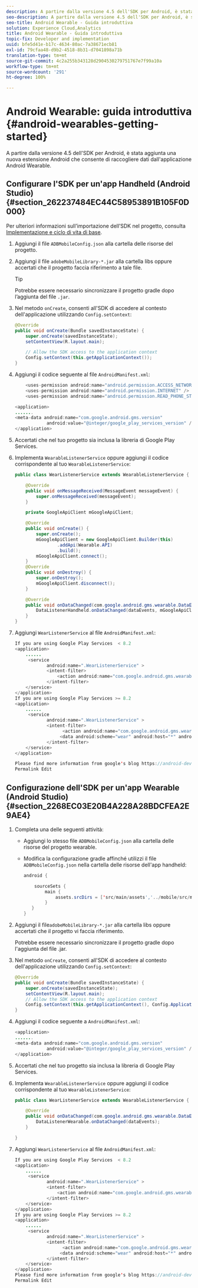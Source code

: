 ```yaml
---
description: A partire dalla versione 4.5 dell'SDK per Android, è stata aggiunta una nuova estensione Android che consente di raccogliere dati dall'applicazione Android Wearable.
seo-description: A partire dalla versione 4.5 dell'SDK per Android, è stata aggiunta una nuova estensione Android che consente di raccogliere dati dall'applicazione Android Wearable.
seo-title: Android Wearable - Guida introduttiva
solution: Experience Cloud,Analytics
title: Android Wearable - Guida introduttiva
topic-fix: Developer and implementation
uuid: bfe5d41e-b17c-4634-80ac-7a38671ecb81
exl-id: 79cfaa48-d9b2-4518-8b31-d7041898a71b
translation-type: tm+mt
source-git-commit: 4c2a255b343128d2904530279751767e7f99a10a
workflow-type: tm+mt
source-wordcount: '291'
ht-degree: 100%

---
```


# Android Wearable: guida introduttiva {#android-wearables-getting-started}

A partire dalla versione 4.5 dell&#39;SDK per Android, è stata aggiunta una nuova estensione Android che consente di raccogliere dati dall&#39;applicazione Android Wearable.

## Configurare l&#39;SDK per un&#39;app Handheld (Android Studio) {#section_262237484EC44C58953891B105F0D000}

Per ulteriori informazioni sull’importazione dell’SDK nel progetto, consulta [Implementazione e ciclo di vita di base](/help/android/getting-started/dev-qs.md).

1. Aggiungi il file `ADBMobileConfig.json` alla cartella delle risorse del progetto.
1. Aggiungi il file `adobeMobileLibrary-*.jar` alla cartella libs oppure accertati che il progetto faccia riferimento a tale file.

   >[!TIP]
   >
   >Potrebbe essere necessario sincronizzare il progetto gradle dopo l’aggiunta del file `.jar`.

1. Nel metodo `onCreate`, consenti all&#39;SDK di accedere al contesto dell&#39;applicazione utilizzando `Config.setContext`:

   ```java
   @Override 
   public void onCreate(Bundle savedInstanceState) { 
       super.onCreate(savedInstanceState); 
       setContentView(R.layout.main); 
   
       // Allow the SDK access to the application context 
       Config.setContext(this.getApplicationContext()); 
   }
   ```

1. Aggiungi il codice seguente al file `AndroidManifest.xml`:

   ```java
       <uses-permission android:name="android.permission.ACCESS_NETWORK_STATE" /> 
       <uses-permission android:name="android.permission.INTERNET" /> 
       <uses-permission android:name="android.permission.READ_PHONE_STATE" /> 
   
   <application> 
   ....... 
   <meta-data android:name="com.google.android.gms.version" 
               android:value="@integer/google_play_services_version" /> 
   </application>
   ```

1. Accertati che nel tuo progetto sia inclusa la libreria di Google Play Services.
1. Implementa `WearableListenerService` oppure aggiungi il codice corrispondente al tuo `WearableListenerService`:

   ```java
   public class WearListenerService extends WearableListenerService { 
   
       @Override 
       public void onMessageReceived(MessageEvent messageEvent) { 
           super.onMessageReceived(messageEvent); 
       } 
   
       private GoogleApiClient mGoogleApiClient; 
   
       @Override 
       public void onCreate() { 
           super.onCreate(); 
           mGoogleApiClient = new GoogleApiClient.Builder(this) 
                   .addApi(Wearable.API) 
                   .build(); 
           mGoogleApiClient.connect(); 
       } 
       @Override 
       public void onDestroy() { 
           super.onDestroy(); 
           mGoogleApiClient.disconnect(); 
       } 
   
       @Override 
       public void onDataChanged(com.google.android.gms.wearable.DataEventBuffer dataEvents) { 
           DataListenerHandheld.onDataChanged(dataEvents, mGoogleApiClient, this); 
       } 
   }
   ```

1. Aggiungi `WearListenerService` al file `AndroidManifest.xml`:

   ```java
   If you are using Google Play Services  < 8.2 
   <application> 
       ...... 
        <service 
               android:name=".WearListenerService" > 
               <intent-filter> 
                   <action android:name="com.google.android.gms.wearable.BIND_LISTENER" /> 
               </intent-filter> 
       </service> 
   </application> 
   If you are using Google Play Services >= 8.2 
   <application> 
       ...... 
        <service 
               android:name=".WearListenerService" > 
               <intent-filter> 
                     <action android:name="com.google.android.gms.wearable.DATA_CHANGED" /> 
                    <data android:scheme="wear" android:host="*" android:pathPrefix="/abdmobile" /> 
               </intent-filter> 
       </service> 
   </application> 
   
   Please find more information from google's blog https://android-developers.googleblog.com/2016/04/deprecation-of-bindlistener.html. 
   Permalink Edit
   ```

## Configurazione dell&#39;SDK per un&#39;app Wearable (Android Studio) {#section_2268EC03E20B4A228A28BDCFEA2E9AE4}

1. Completa una delle seguenti attività:

   * Aggiungi lo stesso file `ADBMobileConfig.json` alla cartella delle risorse del progetto wearable.
   * Modifica la configurazione gradle affinché utilizzi il file `ADBMobileConfig.json` nella cartella delle risorse dell&#39;app handheld:

      ```java
      android { 
      
          sourceSets { 
              main { 
                  assets.srcDirs = ['src/main/assets','../mobile/src/main/assets'] 
              } 
         } 
      }
      ```

1. Aggiungi il file`adobeMobileLibrary-*.jar` alla cartella libs oppure accertati che il progetto vi faccia riferimento.

   Potrebbe essere necessario sincronizzare il progetto gradle dopo l&#39;aggiunta del file .jar.

1. Nel metodo `onCreate`, consenti all&#39;SDK di accedere al contesto dell&#39;applicazione utilizzando `Config.setContext`:

   ```java
   @Override 
   public void onCreate(Bundle savedInstanceState) { 
       super.onCreate(savedInstanceState); 
       setContentView(R.layout.main);      
       // Allow the SDK access to the application context 
       Config.setContext(this.getApplicationContext(), Config.ApplicationType.APPLICATION_TYPE_WEARABLE); 
   }
   ```

1. Aggiungi il codice seguente a `AndroidManifest.xml`:

   ```java
   <application> 
   ....... 
   <meta-data android:name="com.google.android.gms.version" 
               android:value="@integer/google_play_services_version" /> 
   </application>
   ```

1. Accertati che nel tuo progetto sia inclusa la libreria di Google Play Services.
1. Implementa `WearableListenerService` oppure aggiungi il codice corrispondente al tuo `WearableListenerService`:

   ```java
   public class WearListenerService extends WearableListenerService { 
   
       @Override 
       public void onDataChanged(com.google.android.gms.wearable.DataEventBuffer dataEvents) { 
           DataListenerWearable.onDataChanged(dataEvents); 
       } 
   
   }
   ```

1. Aggiungi `WearListenerService` al file `AndroidManifest.xml`:

   ```java
   If you are using Google Play Services  < 8.2 
   <application> 
       ...... 
        <service 
               android:name=".WearListenerService" > 
               <intent-filter> 
                   <action android:name="com.google.android.gms.wearable.BIND_LISTENER" /> 
               </intent-filter> 
       </service> 
   </application> 
   If you are using Google Play Services >= 8.2 
   <application> 
       ...... 
        <service 
               android:name=".WearListenerService" > 
               <intent-filter> 
                     <action android:name="com.google.android.gms.wearable.DATA_CHANGED" /> 
                    <data android:scheme="wear" android:host="*" android:pathPrefix="/abdmobile" /> 
               </intent-filter> 
       </service> 
   </application> 
   Please find more information from google's blog https://android-developers.googleblog.com/2016/04/deprecation-of-bindlistener.html. 
   Permalink Edit
   ```
